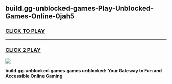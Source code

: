 
## build.gg-unblocked-games-Play-Unblocked-Games-Online-0jah5
<h3>
<a href="https://premium76.site?title=build.gg-unblocked-games&ref=24A">CLICK TO PLAY</a></h3>
<hr>

<h3>
<a href="https://premium76.site?title=build.gg-unblocked-games&ref=24A">CLICK 2 PLAY</a>
  
</h3>

<a href="https://premium76.site?title=build.gg-unblocked-games&ref=24A"><img src="https://clearcache.store/games.png"></a>


**build.gg-unblocked-games games unblocked: Your Gateway to Fun and Accessible Online Gaming**
